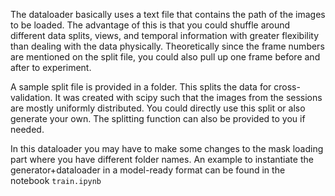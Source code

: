 The dataloader basically uses a text file that contains the path of the images to be loaded. The advantage of this is
that you could shuffle around different data splits, views, and temporal information with greater flexibility than
dealing with the data physically. Theoretically since the frame numbers are mentioned on the split file, you could
also pull up one frame before and after to experiment. 

A sample split file is provided in a folder. This splits the data for cross-validation. It was created with scipy such 
that the images from the sessions are mostly uniformly distributed. You could directly use this split or also generate
your own. The splitting function can also be provided to you if needed.

In this dataloader you may have to make some changes to the mask loading part where you have different folder names. An
example to instantiate the generator+dataloader in a model-ready format can be found in the notebook ```train.ipynb```